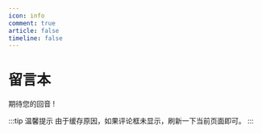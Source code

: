 ```yaml
---
icon: info
comment: true
article: false
timeline: false
---
```


# 留言本

期待您的回音 !

:::tip 温馨提示
由于缓存原因，如果评论框未显示，刷新一下当前页面即可。
:::
